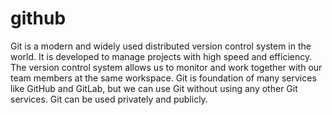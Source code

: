 # github
Git is a modern and widely used distributed version control system in the world. It is developed to manage projects with high speed and efficiency. The version control system allows us to monitor and work together with our team members at the same workspace.
Git is foundation of many services like GitHub and GitLab, but we can use Git without using any other Git services. Git can be used privately and publicly.